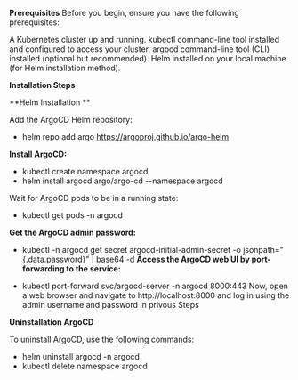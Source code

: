 **Prerequisites**
Before you begin, ensure you have the following prerequisites:

A Kubernetes cluster up and running.
kubectl command-line tool installed and configured to access your cluster.
argocd command-line tool (CLI) installed (optional but recommended).
Helm installed on your local machine (for Helm installation method).

**Installation Steps**

**Helm Installation **

Add the ArgoCD Helm repository:

- helm repo add argo https://argoproj.github.io/argo-helm

**Install ArgoCD:**

- kubectl create namespace argocd
- helm install argocd argo/argo-cd --namespace argocd

Wait for ArgoCD pods to be in a running state:

- kubectl get pods -n argocd


**Get the ArgoCD admin password:**

- kubectl -n argocd get secret argocd-initial-admin-secret -o jsonpath="{.data.password}" | base64 -d
**Access the ArgoCD web UI by port-forwarding to the service:**

- kubectl port-forward svc/argocd-server -n argocd 8000:443
Now, open a web browser and navigate to http://localhost:8000 and log in using the admin username and password in privous Steps

**Uninstallation ArgoCD**

To uninstall ArgoCD, use the following commands:

- helm uninstall argocd -n argocd
- kubectl delete namespace argocd

